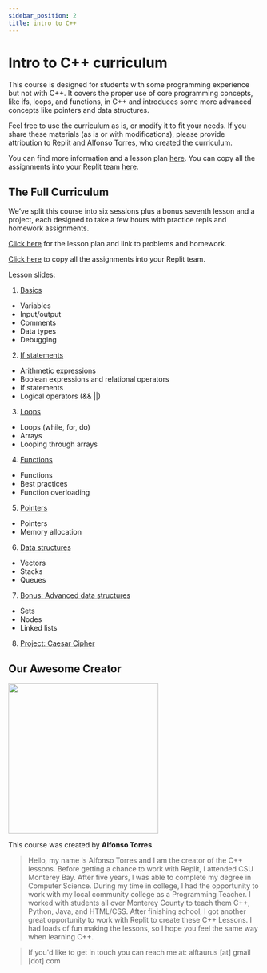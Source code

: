 ```yaml
---
sidebar_position: 2
title: intro to C++
---
```


# Intro to C++ curriculum

This course is designed for students with some programming experience but not with C++.  It covers the proper use of core programming concepts, like ifs, loops, and functions, in C++ and introduces some more advanced concepts like pointers and data structures.

Feel free to use the curriculum as is, or modify it to fit your needs. If you share these materials (as is or with modifications), please provide attribution to Replit and Alfonso Torres, who created the curriculum.

You can find more information and a lesson plan [here](https://docs.google.com/document/d/16phDT0r-OB9ZfF3JlWiMCE1jEvLzZNBpfHga-IG4_Gw/edit). You can copy all the assignments into your Replit team [here](https://replit.com/teams/import/afurhdoyyeyvpxbo-SeaPlusPlus).

## The Full Curriculum

We’ve split this course into six sessions plus a bonus seventh lesson and a project, each designed to take a few hours with practice repls and homework assignments.

[Click here](https://docs.google.com/document/d/16phDT0r-OB9ZfF3JlWiMCE1jEvLzZNBpfHga-IG4_Gw/edit) for the lesson plan and link to problems and homework. 

[Click here](https://replit.com/teams/import/afurhdoyyeyvpxbo-SeaPlusPlus) to copy all the assignments into your Replit team.

Lesson slides:

1. [Basics](https://docs.google.com/presentation/d/1HmJzuvLpCqdgOA_1jsQg4FwrgBdGeGOqZpPLm2YPHpQ/edit?usp=sharing)
  - Variables
  - Input/output
  - Comments
  - Data types
  - Debugging
2. [If statements](https://docs.google.com/presentation/d/109_wyyCNi9wfvB6Nte9Cs3XO9VJbPin67hO9Q1tE8qA/edit?usp=sharing)
  - Arithmetic expressions
  - Boolean expressions and relational operators
  - If statements
  - Logical operators (&& ||) 
3. [Loops](https://docs.google.com/presentation/d/1IRX0GRZZ-mQWbYAD8ld55z_9ox0M7XairUkRc263G1g/edit?usp=sharing)
  - Loops (while, for, do)
  - Arrays
  - Looping through arrays
4. [Functions](https://docs.google.com/presentation/d/1gMO3fG6yzHJ08IKqhOVMNdeHVNQY29D-UnZDH96HNoI/edit?usp=sharing)
  - Functions
  - Best practices
  - Function overloading
5. [Pointers](https://docs.google.com/presentation/d/15w6EcscBjwFPrBNOlGnIxnbqkT5jKtTjFa4qV7SBY4A/edit?usp=sharing)
  - Pointers
  - Memory allocation
6. [Data structures](https://docs.google.com/presentation/d/1xEyrZQiBd1orl1I7Zk39h_XvNdJa_VBLzpIgWnobxI8/edit?usp=sharing)
  - Vectors
  - Stacks 
  - Queues
7. [Bonus: Advanced data structures](https://docs.google.com/presentation/d/1RGF-SfdeWlkSj2-b86rlt7-y3_cUDsuiVtuxOINyEBY/edit?usp=sharing)
  - Sets
  - Nodes
  - Linked lists
8. [Project: Caesar Cipher](https://docs.google.com/presentation/d/1ydlKQyY06bM4BnaG-7eyGS5uOX-bWQv-lXlJAcwtERU/edit?usp=sharing)

## Our Awesome Creator

<img class="profile_pic" src="https://replit-docs-images.bardia.repl.co/images/curriculumImg/alfonso.png" width="300px"/>

This course was created by **Alfonso Torres**.

> Hello, my name is Alfonso Torres and I am the creator of the C++ lessons. Before getting a chance to work with Replit, I attended CSU Monterey Bay. After five years, I was able to complete my degree in Computer Science. During my time in college, I had the opportunity to work with my local community college as a Programming Teacher. I worked with students all over Monterey County to teach them C++, Python, Java, and HTML/CSS. After finishing school, I got another great opportunity to work with Replit to create these C++ Lessons. I had loads of fun making the lessons, so I hope you feel the same way when learning C++.

> If you'd like to get in touch you can reach me at: alftaurus [at] gmail [dot] com

